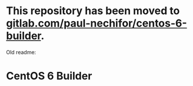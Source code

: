 # This repository has been moved to [gitlab.com/paul-nechifor/centos-6-builder](http://gitlab.com/paul-nechifor/centos-6-builder).

Old readme:

# CentOS 6 Builder
